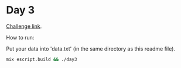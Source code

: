 # Day 3

[Challenge link](https://adventofcode.com/2022/day/3).

How to run:

Put your data into 'data.txt' (in the same directory as this readme file).

```sh
mix escript.build && ./day3
```
